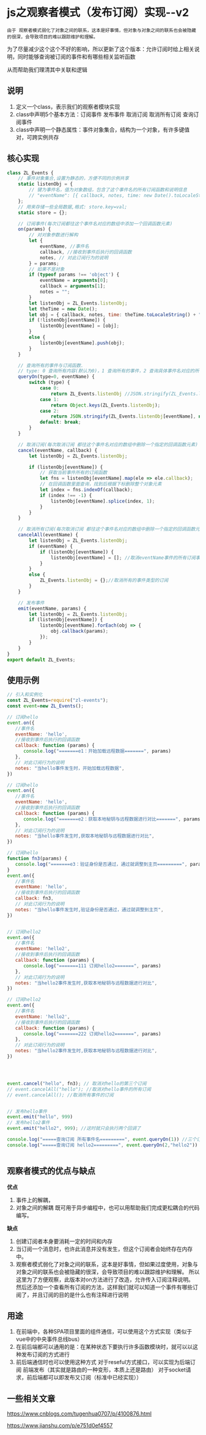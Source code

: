 # js之观察者模式（发布订阅）实现--v2

    由于 观察者模式弱化了对象之间的联系，这本是好事情，但对象与对象之间的联系也会被隐藏的很深，会导致项目的难以跟踪维护和理解。

为了尽量减少这个这个不好的影响，所以更新了这个版本：允许订阅时给上相关说明，同时能够查询被订阅的事件和有哪些相关监听函数

从而帮助我们理清其中关联和逻辑

## 说明

1. 定义一个class，表示我们的观察者模块实现
2. class中声明5个基本方法：订阅事件 发布事件 取消订阅 取消所有订阅 查询订阅事件
3. class中声明一个静态属性：事件对象集合，结构为一个对象，有许多键值对，可跨实例共存
   
## 核心实现
```js
class ZL_Events {
    // 事件对象集合,设置为静态的，方便不同的示例共享
    static listenObj = {
        // 键为事件名，值为对象数组，包含了这个事件名的所有订阅函数和说明信息
        // "eventName": [{ callback, notes, time: new Date().toLocaleString() }],，
    };
    // 用来存储一些全局数据,格式: store.key=val;
    static store = {};

    // 订阅事件(每次订阅都往这个事件名对应的数组中添加一个回调函数元素)
    on(params) {
        // 对对象参数进行解构
        let {
            eventName, //事件名
            callback, //接收到事件后执行的回调函数
            notes, // 对此订阅行为的说明
        } = params;
        // 如果不是对象
        if (typeof params !== 'object') {
            eventName = arguments[0];
            callback = arguments[1];
            notes = "";
        }
        let listenObj = ZL_Events.listenObj;
        let theTime = new Date();
        let obj = { callback, notes, time: theTime.toLocaleString() + ":" + (theTime.getTime() + "").slice(-3) };
        if (!listenObj[eventName]) {
            listenObj[eventName] = [obj];
        }
        else {
            listenObj[eventName].push(obj);
        }
    }

    // 查询所有的事件与订阅函数.
    // type: 0 查询所有内容(默认为0)，1 查询所有的事件，2 查询具体事件名对应的所有回调 (当为2时需要传入eventName参数表示事件名)
    queryOn(type=0, eventName) {
        switch (type) {
            case 0:
                return ZL_Events.listenObj //JSON.stringify(ZL_Events.listenObj, null, 4);
            case 1:
                return Object.keys(ZL_Events.listenObj);
            case 2:
                return JSON.stringify(ZL_Events.listenObj[eventName], null, 4);
            default: break;
        }
    }

    // 取消订阅(每次取消订阅 都往这个事件名对应的数组中删除一个指定的回调函数元素)
    cancel(eventName, callback) {
        let listenObj = ZL_Events.listenObj;

        if (listenObj[eventName]) {
            // 获取当前事件所有的订阅函数
            let fns = listenObj[eventName].map(ele => ele.callback);
            // 在回调函数里面查询，找到后根据下标删除整个对象元素
            let index = fns.indexOf(callback);
            if (index !== -1) {
                listenObj[eventName].splice(index, 1);
            }
        }
    }

    // 取消所有订阅(每次取消订阅 都往这个事件名对应的数组中删除一个指定的回调函数元素)
    cancelAll(eventName) {
        let listenObj = ZL_Events.listenObj;
        if (eventName) {
            if (listenObj[eventName]) {
                listenObj[eventName] = []; //取消eventName事件的所有订阅事件
            }
        }
        else {
            ZL_Events.listenObj = {};//取消所有的事件类型的订阅
        }
    }

    // 发布事件
    emit(eventName, params) {
        let listenObj = ZL_Events.listenObj;
        if (listenObj[eventName]) {
            listenObj[eventName].forEach(obj => {
                obj.callback(params);
            });
        }
    }
}
export default ZL_Events;

```
## 使用示例
```js
// 引入和实例化
const ZL_Events=require("zl-events");
const event=new ZL_Events();

// 订阅hello
event.on({
   //事件名
   eventName: 'hello',
   //接收到事件后执行的回调函数
   callback: function (params) {
      console.log("=======e1：开始加载远程数据=======", params)
   },
   // 对此订阅行为的说明
   notes: "当hello事件发生时，开始加载远程数据",
})

// 订阅hello
event.on({
   //事件名
   eventName: 'hello',
   //接收到事件后执行的回调函数
   callback: function (params) {
      console.log("=======e2：获取本地秘钥与远程数据进行对比=======", params)
   },
   // 对此订阅行为的说明
   notes: "当hello事件发生时,获取本地秘钥与远程数据进行对比",
})

// 订阅hello
function fn3(params) {
   console.log("=======e3：验证身份是否通过，通过就调整到主页=========", params)
}
event.on({
   //事件名
   eventName: 'hello',
   //接收到事件后执行的回调函数
   callback: fn3,
   // 对此订阅行为的说明
   notes: "当hello事件发生时,验证身份是否通过，通过就调整到主页",
})


// 订阅hello2
event.on({
   //事件名
   eventName: 'hello2',
   //接收到事件后执行的回调函数
   callback: function (params) {
      console.log("=======111 订阅hello2=======", params)
   },
   // 对此订阅行为的说明
   notes: "当hello2事件发生时,获取本地秘钥与远程数据进行对比",
})

// 订阅hello2
event.on({
   //事件名
   eventName: 'hello2',
   //接收到事件后执行的回调函数
   callback: function (params) {
      console.log("=======222 订阅hello2=======", params)
   },
   // 对此订阅行为的说明
   notes: "当hello2事件发生时,获取本地秘钥与远程数据进行对比",
})




event.cancel("hello", fn3); // 取消对hello的第三个订阅
// event.cancelAll("hello"); //取消对hello事件的所有订阅
// event.cancelAll(); //取消所有事件的订阅


// 发布hello事件
event.emit("hello", 999)
// 发布hello2事件
event.emit("hello2", 999); //这时就只会执行两个回调了

console.log("=====查询订阅 所有事件名=========", event.queryOn(1)) //三个订阅
console.log("=====查询订阅 hello2=========", event.queryOn(2,"hello2")) //两个订阅



```
## 观察者模式的优点与缺点

**优点**
1. 事件上的解耦，
2. 对象之间的解耦
既可用于异步编程中，也可以用帮助我们完成更松耦合的代码编写。

**缺点**
1. 创建订阅者本身要消耗一定的时间和内存
2. 当订阅一个消息时，也许此消息并没有发生，但这个订阅者会始终存在内存中。
3. 观察者模式弱化了对象之间的联系，这本是好事情，但如果过度使用，对象与对象之间的联系也会被隐藏的很深，会导致项目的难以跟踪维护和理解。
    所以这里为了方便观察，此版本对on方法进行了改造，允许传入订阅注释说明。
    然后还添加一个查看所有订阅的方法，这样我们就可以知道一个事件有哪些订阅了，并且订阅的目的是什么也有注释进行说明

## 用途

1. 在前端中，各种SPA项目里面的组件通信，可以使用这个方式实现（类似于vue中的中央事件总线bus）
2. 在前后端都可以通用的是：在某种状态下要执行许多函数模块时，就可以以这种发布订阅的方式进行
3. 前后端通信时也可以使用这种方式
     对于reseful方式接口，可以实现为后端订阅 前端发布（其实就是路由的一种变形，本质上还是路由）
     对于socket请求，前后端都可以即发布又订阅（标准中已经实现））


## 一些相关文章
https://www.cnblogs.com/tugenhua0707/p/4100876.html 

https://www.jianshu.com/p/e751d0ef4557

